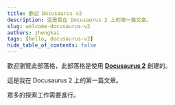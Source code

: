 ```yaml
---
title: 歡迎 Docusaurus v2
description: 這是我在 Docusaurus 2 上的第一篇文章。
slug: welcome-docusaurus-v2
authors: zhengkai
tags: [hello, docusaurus-v2]
hide_table_of_contents: false
---
```


歡迎瀏覽此部落格，此部落格是使用 [**Docusaurus 2**](https://docusaurus.io/) 創建的。

<!--truncate-->

這是我在 Docusaurus 2 上的第一篇文章。

眾多的探索工作需要進行。
